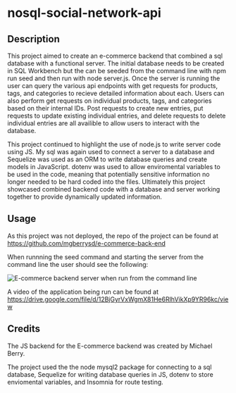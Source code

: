 # nosql-social-network-api

## Description

This project aimed to create an e-commerce backend that combined a sql database with a functional server. The initial database needs to be created in SQL Workbench but the can be seeded from the command line with npm run seed and then run with node server.js. Once the server is running the user can query the various api endpoints with get requests for products, tags, and categories to recieve detailed information about each. Users can also perform get requests on individual products, tags, and categories based on their internal IDs. Post requests to create new entries, put requests to update existing individual entries, and delete requests to delete individual entries are all availible to allow users to interact with the database.

This project continued to highlight the use of node.js to write server code using JS. My sql was again used to connect a server to a database and Sequelize was used as an ORM to write database queries and create models in JavaScript. dotenv was used to allow enviromental variables to be used in the code, meaning that potentially sensitive information no longer needed to be hard coded into the files. Ultimately this project showcased combined backend code with a database and server working together to provide dynamically updated information.

## Usage

As this project was not deployed, the repo of the project can be found at https://github.com/mgberrysd/e-commerce-back-end

When runnning the seed command and starting the server from the command line the user should see the following:

![E-commerce backend server when run from the command line](assets/e_commerce_ex.png)

A video of the application being run can be found at https://drive.google.com/file/d/12BjGyrVxWgmX81He6RlhVikXp9YR96kc/view

## Credits

The JS backend for the E-commerce backend was created by Michael Berry.

The project used the  the node mysql2 package for connecting to a sql database, Sequelize for writing database queries in JS, dotenv to store enviomental variables, and Insomnia for route testing.